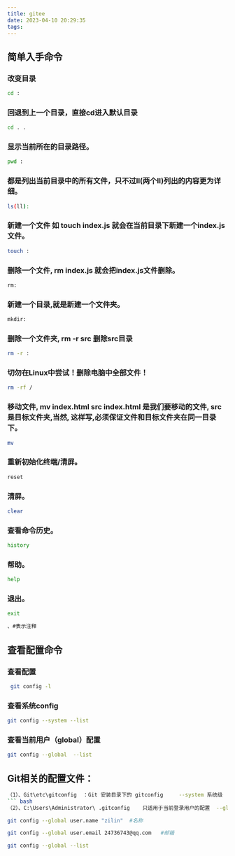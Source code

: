 ```yaml
---
title: gitee
date: 2023-04-10 20:29:35
tags: 
---
```

## 简单入手命令
### 改变目录
``` bash
cd : 
```
### 回退到上一个目录，直接cd进入默认目录
``` bash
cd . . 
```
### 显示当前所在的目录路径。
``` bash
pwd : 
```
### 都是列出当前目录中的所有文件，只不过ll(两个ll)列出的内容更为详细。
``` bash
ls(ll):  
```
### 新建一个文件 如 touch index.js 就会在当前目录下新建一个index.js文件。
``` bash
touch : 
```
### 删除一个文件, rm index.js 就会把index.js文件删除。
``` bash
rm:  
```
### 新建一个目录,就是新建一个文件夹。
``` bash
mkdir:  
```
### 删除一个文件夹, rm -r src 删除src目录
``` bash
rm -r :  
```
### 切勿在Linux中尝试！删除电脑中全部文件！
``` bash
rm -rf / 
```
### 移动文件, mv index.html src index.html 是我们要移动的文件, src 是目标文件夹,当然, 这样写,必须保证文件和目标文件夹在同一目录下。
``` bash
mv 
```
### 重新初始化终端/清屏。
``` bash
reset 
```
### 清屏。
``` bash
clear 
```
### 查看命令历史。
``` bash
history 
```
### 帮助。
``` bash
help 
```
### 退出。
``` bash
exit 
```
``` bash
、#表示注释
```
## 查看配置命令
### 查看配置
``` bash
 git config -l
```
### 查看系统config
``` bash
git config --system --list
```
### 查看当前用户（global）配置
``` bash
git config --global  --list
```
## Git相关的配置文件：
``` bash
（1）、Git\etc\gitconfig  ：Git 安装目录下的 gitconfig     --system 系统级
``` bash
（2）、C:\Users\Administrator\ .gitconfig    只适用于当前登录用户的配置  --global 全局
```
``` bash
git config --global user.name "zilin"  #名称
```
``` bash
git config --global user.email 24736743@qq.com   #邮箱
```
``` bash
git config --global --list
```